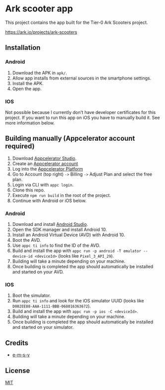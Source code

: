 # Ark scooter app
This project contains the app built for the Tier-0 Ark Scooters project. 

https://ark.io/projects/ark-scooters

## Installation
### Android
1. Download the APK in `apk/`.
2. Allow app installs from external sources in the smartphone settings.
3. Install the APK.
4. Open the app.

### IOS
Not possible because I currently don't have developer certificates for this project. If you want to run this app on iOS you have to 
manually build it. See more information below.

## Building manually (Appcelerator account required)
1. Download [Appcelerator Studio](http://appcelerator.com).
2. Create an [Appcelerator account](https://platform.axway.com/#/signup)
3. Log into the [Appcelerator Platform](https://platform.axway.com)
4. Go to Account (top right) `->` Billing `->` Adjust Plan and select the free plan.
5. Login via CLI with `appc login`.
6. Clone this repo.
7. Execute `npm run build` in the root of the project.
7. Continue with Android or iOS below.

### Android
1. Download and install [Android Studio](https://developer.android.com/studio).
2. Open the SDK manager and install Android 10.
3. Install an Android Virtual Device (AVD) with Android 10.
4. Boot the AVD.
5. Use `appc ti info` to find the ID of the AVD.
6. Build and install the app with `appc run -p android -T emulator --device-id <deviceId>` (looks like `Pixel_3_API_29`).
7. Building will take a minute depending on your machine.
8. Once building is completed the app should automatically be installed and started on your AVD.

### IOS
1. Boot the simulator.
2. Run `appc ti info` and look for the iOS simulator UUID (looks like `D002EE88-AAA-1111-BBB-068016363672`).
3. Build and install the app with `appc run -p ios -C <deviceId>`.
4. Building will take a minute depending on your machine.
5. Once building is completed the app should automatically be installed and started on your simulator.

## Credits

- [e-m-s-y](https://github.com/e-m-s-y)

## License

[MIT](LICENSE)
